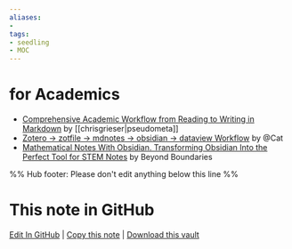 ```yaml
---
aliases: 
- 
tags:
- seedling
- MOC
---
```


# for Academics
- [Comprehensive Academic Workflow from Reading to Writing in Markdown](https://www.notion.so/chrisgrieser/Comprehensive-Academic-Workflow-from-Reading-to-Writing-in-Markdown-a62298be91934043b11006be1ddc553a) by [[chrisgrieser|pseudometa]]
- [Zotero -> zotfile -> mdnotes -> obsidian -> dataview Workflow](https://forum.obsidian.md/t/zotero-zotfile-mdnotes-obsidian-dataview-workflow/15536) by @Cat
- [Mathematical Notes With Obsidian. Transforming Obsidian Into the Perfect Tool for STEM Notes](https://medium.com/beyond-productivity/using-mathjax-in-obsidian-c57640af11ec) by Beyond Boundaries

%% Hub footer: Please don't edit anything below this line %%

# This note in GitHub

<span class="git-footer">[Edit In GitHub](https://github.dev/obsidian-community/obsidian-hub/blob/main/04%20-%20Guides%2C%20Workflows%2C%20%26%20Courses/for%20Academic%20Writing.md "git-hub-edit-note") | [Copy this note](https://raw.githubusercontent.com/obsidian-community/obsidian-hub/main/04%20-%20Guides%2C%20Workflows%2C%20%26%20Courses/for%20Academic%20Writing.md "git-hub-copy-note") | [Download this vault](https://github.com/obsidian-community/obsidian-hub/archive/refs/heads/main.zip "git-hub-download-vault") </span>
